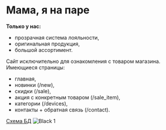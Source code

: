 # Мама, я на паре
 **Только у нас:**
- прозрачная система лояльности,
 - оригинальная продукция,
 - большой ассортимент.


Сайт исключительно для ознакомления с товаром магазина. Имеющиеся страницы: 
- главная,
- новинки (/new),
- скидки (/sale),
- акция с конкретным товаром (/sale_item),
- категории (/devices),
- контакты + обратная связь (/contact).

[Схема БД](https://dbdiagram.io/d/6467d3ccdca9fb07c46ab31d)
![Black 1](https://github.com/llllll111000/na_pare/assets/133899256/4ffc0cf5-131c-4dbd-8597-9f9ae1dbe675)
